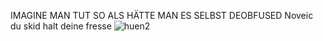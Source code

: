 IMAGINE MAN TUT SO ALS HÄTTE MAN ES SELBST DEOBFUSED
Noveic du skid halt deine fresse
![huen2](https://user-images.githubusercontent.com/111784551/188498102-7c0303cf-4b69-417b-b7b6-c680fa641911.png)
